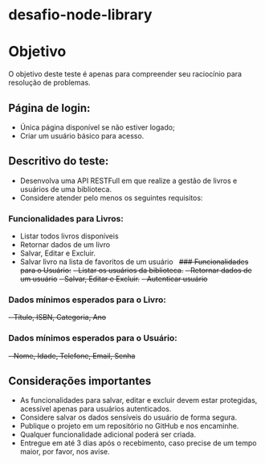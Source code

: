 # desafio-node-library

# Objetivo
O objetivo deste teste é apenas para compreender seu raciocínio para resolução de problemas.

## Página de login:
- Única página disponível se não estiver logado;
- Criar um usuário básico para acesso.

## Descritivo do teste:
  - Desenvolva uma API RESTFull em que realize a gestão de livros e usuários de uma biblioteca. 
  - Considere atender pelo menos os seguintes requisitos:
  
### Funcionalidades para Livros:
  - Listar todos livros disponíveis
  - Retornar dados de um livro
  - Salvar, Editar e Excluir.
  - Salvar livro na lista de favoritos de um usuário
 
<s>### Funcionalidades para o Usuário:</s>
  <s>- Listar os usuários da biblioteca.</s>
  <s>- Retornar dados de um usuário</s>
  <s>- Salvar, Editar e Excluir.</s>
  <s>- Autenticar usuário</s>
 
### Dados mínimos esperados para o Livro: 
  <s>- Título, ISBN, Categoria, Ano</s>
 
### Dados mínimos esperados para o Usuário: 
  <s>- Nome, Idade, Telefone, Email, Senha</s>

## Considerações importantes
  - As funcionalidades para salvar, editar e excluir devem estar protegidas, acessível apenas para usuários autenticados.
  - Considere salvar os dados sensíveis do usuário de forma segura.
  - Publique o projeto em um repositório no GitHub e nos encaminhe.
  - Qualquer funcionalidade adicional poderá ser criada.
  - Entregue em até 3 dias após o recebimento, caso precise de um tempo maior, por favor, nos avise.
